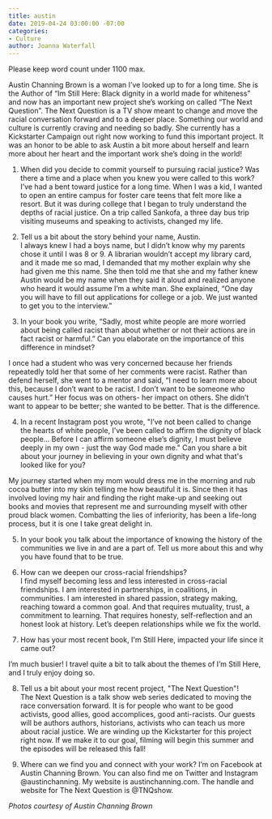```yaml
---
title: austin
date: 2019-04-24 03:00:00 -07:00
categories:
- Culture
author: Joanna Waterfall
---
```


Please keep word count under 1100 max.

 Austin Channing Brown is a woman I’ve looked up to for a long time. She is the Author of “Im Still Here: Black dignity in a world made for whiteness” and now has an important new project she’s working on called “The Next Question”. The Next Question is a TV show meant to change and move the racial conversation forward and to a deeper place. Something our world and culture is currently craving and needing so badly. She currently has a Kickstarter Campaign out right now working to fund this important project. It was an honor to be able to ask Austin a bit more about herself and learn more about her heart and the important work she’s doing in the world! 


1. When did you decide to commit yourself to pursuing racial justice? Was there a time and a place when you knew you were called to this work?  
I’ve had a bent toward justice for a long time. When I was a kid, I wanted to open an entire campus for foster care teens that felt more like a resort. But it was during college that I began to truly understand the depths of racial justice. On a trip called Sankofa, a three day bus trip visiting museums and speaking to activists, changed my life. 


2. Tell us a bit about the story behind your name, Austin.  
I always knew I had a boys name, but I didn’t know why my parents chose it until I was 8 or 9. A librarian wouldn’t accept my library card, and it made me so mad, I demanded that my mother explain why she had given me this name. She then told me that she and my father knew Austin would be my name when they said it aloud and realized anyone who heard it would assume I’m a white man. She explained, “One day you will have to fill out applications for college or a job. We just wanted to get you to the interview.” 


3. In your book you write, “Sadly, most white people are more worried about being called racist than about whether or not their actions are in fact racist or harmful.” Can you elaborate on the importance of this difference in mindset?  

I once had a student who was very concerned because her friends repeatedly told her that some of her comments were racist. Rather than defend herself, she went to a mentor and said, “I need to learn more about this, because I don’t want to be racist. I don’t want to be someone who causes hurt.” Her focus was on others- her impact on others. She didn’t want to appear to be better; she wanted to be better. That is the difference. 

4. In a recent Instagram post you wrote, "I’ve not been called to change the hearts of white people, I’ve been called to affirm the dignity of black people... Before I can affirm someone else’s dignity, I must believe deeply in my own - just the way God made me." Can you share a bit about your journey in believing in your own dignity and what that's looked like for you?  

My journey started when my mom would dress me in the morning and rub cocoa butter into my skin telling me how beautiful it is. Since then it has involved loving my hair and finding the right make-up and seeking out books and movies that represent me and surrounding myself with other proud black women. Combatting the lies of inferiority, has been a life-long process, but it is one I take great delight in. 


5. In your book you talk about the importance of knowing the history of the communities we live in and are a part of. Tell us more about this and why you have found that to be true.  



6. How can we deepen our cross-racial friendships?  
I find myself becoming less and less interested in cross-racial friendships. I am interested in partnerships, in coalitions, in communities. I am interested in shared passion, strategy making, reaching toward a common goal. And that requires mutuality, trust, a commitment to learning. That requires honesty, self-reflection and an honest look at history. Let’s deepen relationships while we fix the world. 


7. How has your most recent book, I'm Still Here, impacted your life since it came out?  

I’m much busier! I travel quite a bit to talk about the themes of I’m Still Here, and I truly enjoy doing so. 


8. Tell us a bit about your most recent project, "The Next Question"!  
The Next Question is a talk show web series dedicated to moving the race conversation forward. It is for people who want to be good activists, good allies, good accomplices, good anti-racists. Our guests will be authors authors, historians, activists who can teach us more about racial justice. We are winding up the Kickstarter for this project right now. If we make it to our goal, filming will begin this summer and the episodes will be released this fall! 


9. Where can we find you and connect with your work?
I’m on Facebook at Austin Channing Brown. You can also find me on Twitter and Instagram @austinchanning. My website is austinchanning.com. The handle and website for The Next Question is @TNQshow. 

_Photos courtesy of Austin Channing Brown_